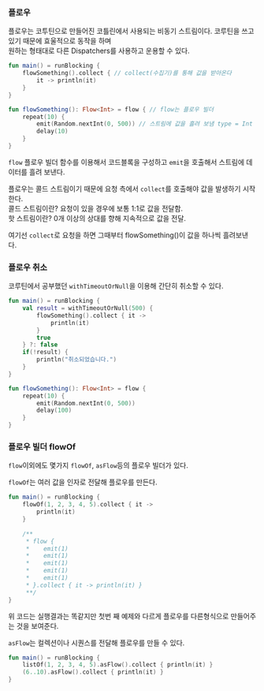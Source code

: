 ### 플로우
플로우는 코투틴으로 만들어진 코틀린에서 사용되는 비동기 스트림이다. 코루틴을 쓰고있기 때문에 효울적으로 동작을 하며<br>
원하는 형태대로 다른 Dispatchers를 사용하고 운용할 수 있다.

~~~kotlin
fun main() = runBlocking {
    flowSomething().collect { // collect(수집기)를 통해 값을 받아온다
        it -> println(it)
    }
}

fun flowSomething(): Flow<Int> = flow { // flow는 플로우 빌더
    repeat(10) {
        emit(Random.nextInt(0, 500)) // 스트림에 값을 흘려 보냄 type = Int
        delay(10)
    }
}
~~~

`flow` 플로우 빌더 함수를 이용해서 코드블록을 구성하고 `emit`을 호출해서 스트림에 데이터를 흘려 보낸다.<br>

플로우는 콜드 스트림이기 때문에 요청 측에서 `collect`를 호출해야 값을 발생하기 시작한다.<br>
콜드 스트림이란? 요청이 있을 경우에 보통 1:1로 값을 전달함.<br>
핫 스트림이란? 0개 이상의 상대를 향해 지속적으로 값을 전달.<br>

여기선 `collect`로 요청을 하면 그때부터 flowSomething()이 값을 하나씩 흘려보낸다.


### 플로우 취소
코루틴에서 공부했던 `withTimeoutOrNull`을 이용해 간단히 취소할 수 있다.

~~~kotlin
fun main() = runBlocking {
    val result = withTimeoutOrNull(500) {
        flowSomething().collect { it -> 
            println(it)
        }
        true
    } ?: false
    if(!result) {
        println("취소되었습니다.")
    }
}

fun flowSomething(): Flow<Int> = flow {
    repeat(10) {
        emit(Random.nextInt(0, 500))
        delay(100)
    }
}
~~~

### 플로우 빌더 flowOf
`flow`이외에도 몇가지 `flowOf`, `asFlow`등의 플로우 빌더가 있다.<br>

`flowOf`는 여러 값을 인자로 전달해 플로우를 만든다.

~~~kotlin
fun main() = runBlocking {
    flowOf(1, 2, 3, 4, 5).collect { it -> 
        println(it)
    }
    
    /**
     * flow {
     *    emit(1)
     *    emit(1)
     *    emit(1)
     *    emit(1)
     *    emit(1)
     * }.collect { it -> println(it) }
     **/
}
~~~

위 코드는 실행결과는 똑같지만 첫번 째 예제와 다르게 플로우를 다른형식으로 만들어주는 것을 보여준다.<br>

`asFlow`는 컬렉션이나 시퀀스를 전달해 플로우를 만들 수 있다.

~~~kotlin
fun main() = runBlocking {
    listOf(1, 2, 3, 4, 5).asFlow().collect { println(it) }
    (6..10).asFlow().collect { println(it) }
}
~~~
